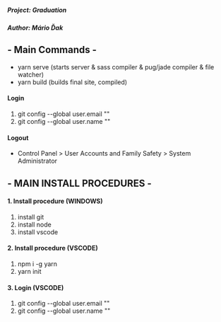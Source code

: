 ##### Project: Graduation
##### Author: Mário Ďak

## - Main Commands -
- yarn serve (starts server & sass compiler & pug/jade compiler & file watcher)
- yarn build (builds final site, compiled)
#### Login
1. git config --global user.email ""
2. git config --global user.name ""
#### Logout
- Control Panel > User Accounts and Family Safety > System Administrator 

## - MAIN INSTALL PROCEDURES -
#### 1. Install procedure (WINDOWS)
1. install git
2. install node
3. install vscode

#### 2. Install procedure (VSCODE)
1. npm i -g yarn
2. yarn init

#### 3. Login (VSCODE)
1. git config --global user.email ""
2. git config --global user.name ""
